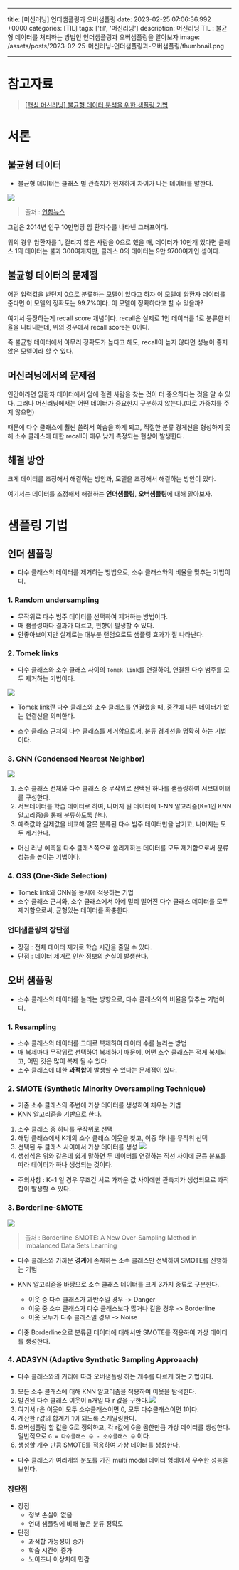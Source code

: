 

---
title: [머신러닝] 언더샘플링과 오버샘플링
date: 2023-02-25 07:06:36.992 +0000
categories: [TIL]
tags: ['til', '머신러닝']
description: 머신러닝 TIL : 불균형 데이터를 처리하는 방법인 언더샘플링과 오버샘플링을 알아보자
image: /assets/posts/2023-02-25-머신러닝-언더샘플링과-오버샘플링/thumbnail.png

---

# 참고자료
> [[핵심 머신러닝] 불균형 데이터 분석을 위한 샘플링 기법](https://youtu.be/Vhwz228VrIk)

# 서론

## 불균형 데이터

- 불균형 데이터는 클래스 별 관측치가 현저하게 차이가 나는 데이터를 말한다.

![](/assets/posts/2023-02-25-머신러닝-언더샘플링과-오버샘플링/img0.png)
> 출처 : [연합뉴스](https://www.yna.co.kr/view/GYH20161220000900044)

그림은 2014년 인구 10만명당 암 환자수를 나타낸 그래프이다.

위의 경우 암환자를 1, 걸리지 않은 사람을 0으로 했을 때, 데이터가 10만개 있다면 클래스 1의 데이터는 불과 300여개지만, 클래스 0의 데이터는 9만 9700여개인 셈이다.

## 불균형 데이터의 문제점

어떤 입력값을 받던지 0으로 분류하는 모델이 있다고 하자
이 모델에 암환자 데이터를 준다면 이 모델의 정확도는 99.7%이다.
이 모델이 정확하다고 할 수 있을까?

여기서 등장하는게 recall score 개념이다.
recall은 실제로 1인 데이터를 1로 분류한 비율을 나타내는데, 위의 경우에서 recall score는 0이다.

즉 불균형 데이터에서 아무리 정확도가 높다고 해도, recall이 높지 않다면 성능이 좋지 않은 모델이라 할 수 있다.

## 머신러닝에서의 문제점

인간이라면 암환자 데이터에서 암에 걸린 사람을 찾는 것이 더 중요하다는 것을 알 수 있다. 그러나 머신러닝에서는 어떤 데이터가 중요한지 구분하지 않는다.(따로 가중치를 주지 않으면)

때문에 다수 클래스에 훨씬 쏠려서 학습을 하게 되고, 적절한 분류 경계선을 형성하지 못해 소수 클래스에 대한 recall이 매우 낮게 측정되는 현상이 발생한다.

## 해결 방안

크게 데이터를 조정해서 해결하는 방안과, 모델을 조정해서 해결하는 방안이 있다.

여기서는 데이터를 조정해서 해결하는 **언더샘플링**, **오버샘플링**에 대해 알아보자.

# 샘플링 기법

## 언더 샘플링

- 다수 클래스의 데이터를 제거하는 방법으로, 소수 클래스와의 비율을 맞추는 기법이다.

### 1. Random undersampling

- 무작위로 다수 범주 데이터를 선택하여 제거하는 방법이다.
- 매 샘플링마다 결과가 다르고, 편향이 발생할 수 있다.
- 안좋아보이지만 실제로는 대부분 랜덤으로도 샘플링 효과가 잘 나타난다.

### 2. Tomek links

- 다수 클래스와 소수 클래스 사이의 `Tomek link`를 연결하여, 연결된 다수 범주를 모두 제거하는 기법이다.

![](/assets/posts/2023-02-25-머신러닝-언더샘플링과-오버샘플링/img1.png)

- Tomek link란 다수 클래스와 소수 클래스를 연결했을 때, 중간에 다른 데이터가 없는 연결선을 의미한다.

- 소수 클래스 근처의 다수 클래스를 제거함으로써, 분류 경계선을 명확히 하는 기법이다.

### 3. CNN (Condensed Nearest Neighbor)

![](/assets/posts/2023-02-25-머신러닝-언더샘플링과-오버샘플링/img2.png)

1. 소수 클래스 전체와 다수 클래스 중 무작위로 선택된 하나를 샘플링하여 서브데이터를 구성한다.
2. 서브데이터를 학습 데이터로 하여, 나머지 원 데이터에 1-NN 알고리즘(K=1인 KNN알고리즘)을 통해 분류하도록 한다.
3. 예측값과 실제값을 비교해 잘못 분류된 다수 범주 데이터만을 남기고, 나머지는 모두 제거한다.

- 머신 러닝 예측을 다수 클래스쪽으로 쏠리게하는 데이터를 모두 제거함으로써 분류 성능을 높이는 기법이다.

### 4. OSS (One-Side Selection)

- Tomek link와 CNN을 동시에 적용하는 기법
- 소수 클래스 근처와, 소수 클래스에서 아예 멀리 떨어진 다수 클래스 데이터를 모두 제거함으로써, 균형있는 데이터를 확충한다.

### 언더샘플링의 장단점

- 장점 : 전체 데이터 제거로 학습 시간을 줄일 수 있다.
- 단점 : 데이터 제거로 인한 정보의 손실이 발생한다.

## 오버 샘플링

- 소수 클래스의 데이터를 늘리는 방향으로, 다수 클래스와의 비율을 맞추는 기법이다.

### 1. Resampling

- 소수 클래스의 데이터를 그대로 복제하여 데이터 수를 늘리는 방법
- 매 복제마다 무작위로 선택하여 복제하기 때문에, 어떤 소수 클래스는 적게 복제되고, 어떤 것은 많이 복제 될 수 있다.
- 소수 클래스에 대한 **과적합**이 발생할 수 있다는 문제점이 있다.

### 2. SMOTE (Synthetic Minority Oversampling Technique)

- 기존 소수 클래스의 주변에 가상 데이터를 생성하여 채우는 기법
- KNN 알고리즘을 기반으로 한다.

1. 소수 클래스 중 하나를 무작위로 선택
2. 해당 클래스에서 K개의 소수 클래스 이웃을 찾고, 이중 하나를 무작위 선택
3. 선택된 두 클래스 사이에서 가상 데이터를 생성
![](/assets/posts/2023-02-25-머신러닝-언더샘플링과-오버샘플링/img3.png)
4. 생성식은 위와 같은데 쉽게 말하면 두 데이터를 연결하는 직선 사이에 균등 분포를 따라 데이터가 하나 생성되는 것이다.

- 주의사항 : K=1 일 경우 무조건 서로 가까운 값 사이에만 관측치가 생성되므로 과적합이 발생할 수 있다.

### 3. Borderline-SMOTE

![](/assets/posts/2023-02-25-머신러닝-언더샘플링과-오버샘플링/img4.png)
> 출처 : Borderline-SMOTE: A New Over-Sampling Method in Imbalanced Data Sets Learning

- 다수 클래스와 가까운 **경계**에 존재하는 소수 클래스만 선택하여 SMOTE를 진행하는 기법


- KNN 알고리즘을 바탕으로 소수 클래스 데이터를 크게 3가지 종류로 구분한다.
    - 이웃 중 다수 클래스가 과반수일 경우 -> Danger
    - 이웃 중 소수 클래스가 다수 클래스보다 많거나 같을 경우 -> Borderline
    - 이웃 모두가 다수 클래스일 경우 -> Noise
- 이중 Borderline으로 분류된 데이터에 대해서만 SMOTE를 적용하여 가상 데이터를 생성한다.

### 4. ADASYN (Adaptive Synthetic Sampling Approaach)

- 다수 클래스와의 거리에 따라 오버샘플링 하는 개수를 다르게 하는 기법이다.


1. 모든 소수 클래스에 대해 KNN 알고리즘을 적용하여 이웃을 탐색한다.
2. 발견된 다수 클래스 이웃이 n개일 때 r 값을 구한다.![](/assets/posts/2023-02-25-머신러닝-언더샘플링과-오버샘플링/img5.png)
3. 여기서 r은 이웃이 모두 소수클래스이면 0, 모두 다수클래스이면 1이다.
4. 계산한 r값의 합계가 1이 되도록 스케일링한다.
5. 오버샘플링 할 값을 G로 정의하고, 각 r값에 G을 곱한만큼 가상 데이터를 생성한다. 일반적으로 `G = 다수클래스 수 - 소수클래스 수` 이다.
6. 생성할 개수 만큼 SMOTE를 적용하여 가상 데이터를 생성한다.


- 다수 클래스가 여러개의 분포를 가진 multi modal 데이터 형태에서 우수한 성능을 보인다.

### 장단점
- 장점
    - 정보 손실이 없음
    - 언더 샘플링에 비해 높은 분류 정확도
- 단점
    - 과적합 가능성이 증가
    - 학습 시간이 증가
    - 노이즈나 이상치에 민감


        